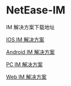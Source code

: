 # NetEase-IM

IM 解决方案下载地址

[IOS IM 解决方案](https://github.com/netease-kit/NIM_iOS_Demo)

[Android IM 解决方案](https://github.com/netease-kit/NIM_Android_Demo)

[PC IM 解决方案](https://github.com/netease-kit/NIM_PC_Demo)

[Web IM 解决方案](https://github.com/netease-kit/NIM_Web_Demo)
